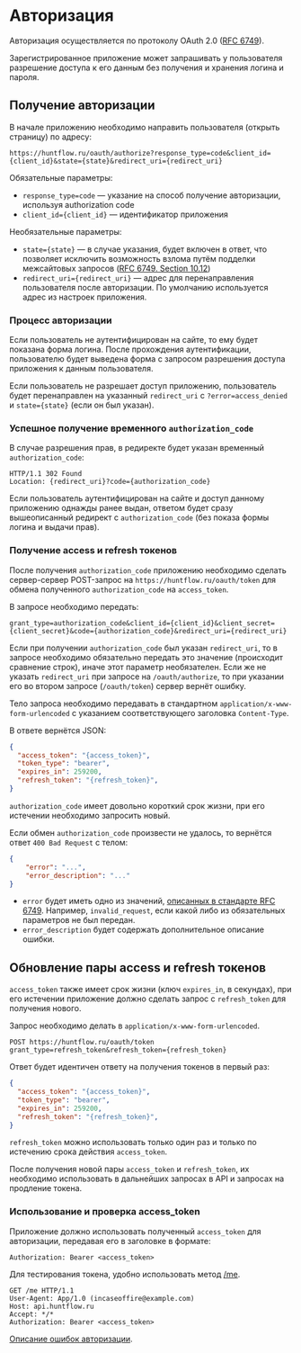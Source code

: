 # Авторизация

Авторизация осуществляется по протоколу OAuth 2.0 ([RFC 6749](http://tools.ietf.org/html/rfc6749)).

Зарегистрированное приложение может запрашивать у пользователя
разрешение доступа к его данным без получения и хранения
логина и пароля.

<a name="oauth"></a>
## Получение авторизации
В начале приложению необходимо направить пользователя (открыть страницу)
по адресу:

```
https://huntflow.ru/oauth/authorize?response_type=code&client_id={client_id}&state={state}&redirect_uri={redirect_uri}
```

Обязательные параметры:

* `response_type=code` — указание на способ получение авторизации, используя
  authorization code
* `client_id={client_id}` — идентификатор приложения


Необязательные параметры:

* `state={state}` — в случае указания, будет включен в ответ, что
  позволяет исключить возможность взлома путём подделки межсайтовых
  запросов ([RFC 6749. Section 10.12](http://tools.ietf.org/html/rfc6749#section-10.12))
* `redirect_uri={redirect_uri}` — адрес для перенаправления пользователя после
  авторизации. По умолчанию используется адрес из настроек приложения.


<a name="oauth_process"></a>
### Процесс авторизации

Если пользователь не аутентифицирован на сайте, то ему будет показана форма логина. После прохождения аутентификации, пользователю
будет выведена форма с запросом разрешения доступа приложения к данным пользователя.

Если пользователь не разрешает доступ приложению, пользователь будет
перенаправлен на указанный `redirect_uri` с `?error=access_denied` и
`state={state}` (если он был указан).


<a name="oauth_authorization_code"></a>
### Успешное получение временного `authorization_code`

В случае разрешения прав, в редиректе будет указан
временный `authorization_code`:

```http
HTTP/1.1 302 Found
Location: {redirect_uri}?code={authorization_code}
```

Если пользователь аутентифицирован на сайте и доступ данному приложению однажды
ранее выдан, ответом будет сразу вышеописанный редирект с `authorization_code`
(без показа формы логина и выдачи прав).


<a name="oauth_tokens"></a>
### Получение access и refresh токенов

После получения `authorization_code` приложению необходимо сделать сервер-сервер
POST-запрос на `https://huntflow.ru/oauth/token` для обмена полученного
`authorization_code` на `access_token`.

В запросе необходимо передать:

```
grant_type=authorization_code&client_id={client_id}&client_secret={client_secret}&code={authorization_code}&redirect_uri={redirect_uri}
```

Если при получении `authorization_code` был указан `redirect_uri`, то в запросе
необходимо обязательно передать это значение (происходит сравнение строк),
иначе этот параметр необязателен. Если же не указать `redirect_uri` при запросе
на `/oauth/authorize`, то при указании его во втором запросе (`/oauth/token`)
сервер вернёт ошибку.

Тело запроса необходимо передавать в стандартном
`application/x-www-form-urlencoded` с указанием соответствующего заголовка
`Content-Type`.

В ответе вернётся JSON:

```json
{
  "access_token": "{access_token}",
  "token_type": "bearer",
  "expires_in": 259200,
  "refresh_token": "{refresh_token}",
}
```

`authorization_code` имеет довольно короткий срок жизни, при его истечении
необходимо запросить новый.

Если обмен `authorization_code` произвести не удалось, то вернётся ответ `400 Bad Request` с телом:

```json
{
    "error": "...",
    "error_description": "..."
}
```

* `error` будет иметь одно из значений,
  [описанных в стандарте RFC 6749](http://tools.ietf.org/html/rfc6749#section-5.2).
  Например, `invalid_request`, если какой либо из обязательных параметров не был передан.
* `error_description` будет содержать дополнительное описание ошибки.


<a name="oauth_refresh_token"></a>
## Обновление пары access и refresh токенов
`access_token` также имеет срок жизни (ключ `expires_in`, в секундах), при его
истечении приложение должно сделать запрос с `refresh_token` для получения
нового.

Запрос необходимо делать в `application/x-www-form-urlencoded`.

```
POST https://huntflow.ru/oauth/token
grant_type=refresh_token&refresh_token={refresh_token}
```

Ответ будет идентичен ответу на получения токенов в первый раз:

```json
{
  "access_token": "{access_token}",
  "token_type": "bearer",
  "expires_in": 259200,
  "refresh_token": "{refresh_token}",
}
```

`refresh_token` можно использовать только один раз и только по истечению
срока действия `access_token`.

После получения новой пары `access_token` и `refresh_token`, их необходимо использовать
в дальнейших запросах в API и запросах на продление токена.


<a name="oauth_check_access_token"></a>
### Использование и проверка access_token

Приложение должно использовать полученный `access_token` для авторизации, 
передавая его в заголовке в формате:

```Authorization: Bearer <access_token>```

Для тестирования токена, удобно использовать метод [/me](user.md#me).

```http
GET /me HTTP/1.1
User-Agent: App/1.0 (incaseoffire@example.com)
Host: api.huntflow.ru
Accept: */*
Authorization: Bearer <access_token>
```

[Описание ошибок авторизации](errors.md#oauth).
